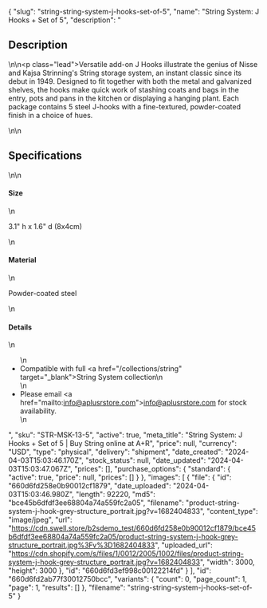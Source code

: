 {
  "slug": "string-string-system-j-hooks-set-of-5",
  "name": "String System: J Hooks + Set of 5",
  "description": "<h2>Description</h2>\n<!-- split -->\n<p class=\"lead\">Versatile add-on J Hooks illustrate the genius of Nisse and Kajsa Strinning's String storage system, an instant classic since its debut in 1949. Designed to fit together with both the metal and galvanized shelves, the hooks make quick work of stashing coats and bags in the entry, pots and pans in the kitchen or displaying a hanging plant. Each package contains 5 steel J-hooks with a fine-textured, powder-coated finish in a choice of hues.  </p>\n<!-- split -->\n<h2>Specifications</h2>\n<!-- split -->\n<h4>Size</h4>\n<p>3.1\" h x 1.6\" d (8x4cm)</p>\n<h4>Material</h4>\n<p>Powder-coated steel</p>\n<h4>Details</h4>\n<ul>\n<li>Compatible with full <a href=\"/collections/string\" target=\"_blank\">String System collection</a>\n</li>\n<li>Please email <a href=\"mailto:info@aplusrstore.com\">info@aplusrstore.com</a> for stock availability.</li>\n</ul>",
  "sku": "STR-MSK-13-5",
  "active": true,
  "meta_title": "String System: J Hooks + Set of 5 | Buy String online at A+R",
  "price": null,
  "currency": "USD",
  "type": "physical",
  "delivery": "shipment",
  "date_created": "2024-04-03T15:03:46.170Z",
  "stock_status": null,
  "date_updated": "2024-04-03T15:03:47.067Z",
  "prices": [],
  "purchase_options": {
    "standard": {
      "active": true,
      "price": null,
      "prices": []
    }
  },
  "images": [
    {
      "file": {
        "id": "660d6fd258e0b90012cf1879",
        "date_uploaded": "2024-04-03T15:03:46.980Z",
        "length": 92220,
        "md5": "bce45b6dfdf3ee68804a74a559fc2a05",
        "filename": "product-string-system-j-hook-grey-structure_portrait.jpg?v=1682404833",
        "content_type": "image/jpeg",
        "url": "https://cdn.swell.store/b2sdemo_test/660d6fd258e0b90012cf1879/bce45b6dfdf3ee68804a74a559fc2a05/product-string-system-j-hook-grey-structure_portrait.jpg%3Fv%3D1682404833",
        "uploaded_url": "https://cdn.shopify.com/s/files/1/0012/2005/1002/files/product-string-system-j-hook-grey-structure_portrait.jpg?v=1682404833",
        "width": 3000,
        "height": 3000
      },
      "id": "660d6fd3ef998c00122214fd"
    }
  ],
  "id": "660d6fd2ab77f30012750bcc",
  "variants": {
    "count": 0,
    "page_count": 1,
    "page": 1,
    "results": []
  },
  "filename": "string-string-system-j-hooks-set-of-5"
}